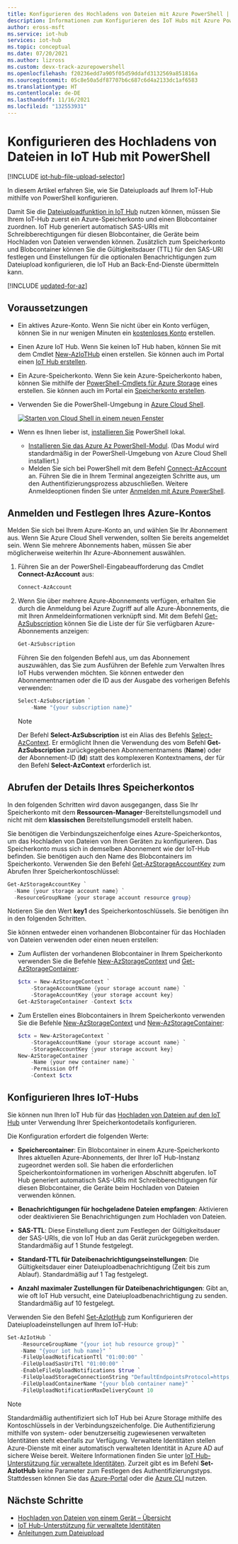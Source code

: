```yaml
---
title: Konfigurieren des Hochladens von Dateien mit Azure PowerShell | Microsoft-Dokumentation
description: Informationen zum Konfigurieren des IoT Hubs mit Azure PowerShell-Cmdlets zum Aktivieren des Hochladens von Dateien von verbundenen Geräten. Enthält Informationen zum Konfigurieren des Azure-Zielspeicherkontos.
author: eross-msft
ms.service: iot-hub
services: iot-hub
ms.topic: conceptual
ms.date: 07/20/2021
ms.author: lizross
ms.custom: devx-track-azurepowershell
ms.openlocfilehash: f20236edd7a905f05d59ddafd3132569a851816a
ms.sourcegitcommit: 05c8e50a5df87707b6c687c6d4a2133dc1af6583
ms.translationtype: HT
ms.contentlocale: de-DE
ms.lasthandoff: 11/16/2021
ms.locfileid: "132553931"
---
```

# <a name="configure-iot-hub-file-uploads-using-powershell"></a>Konfigurieren des Hochladens von Dateien in IoT Hub mit PowerShell

[!INCLUDE [iot-hub-file-upload-selector](../../includes/iot-hub-file-upload-selector.md)]

In diesem Artikel erfahren Sie, wie Sie Dateiuploads auf Ihrem IoT-Hub mithilfe von PowerShell konfigurieren. 

Damit Sie die [Dateiuploadfunktion in IoT Hub](iot-hub-devguide-file-upload.md) nutzen können, müssen Sie Ihrem IoT-Hub zuerst ein Azure-Speicherkonto und einen Blobcontainer zuordnen. IoT Hub generiert automatisch SAS-URIs mit Schreibberechtigungen für diesen Blobcontainer, die Geräte beim Hochladen von Dateien verwenden können. Zusätzlich zum Speicherkonto und Blobcontainer können Sie die Gültigkeitsdauer (TTL) für den SAS-URI festlegen und Einstellungen für die optionalen Benachrichtigungen zum Dateiupload konfigurieren, die IoT Hub an Back-End-Dienste übermitteln kann.

[!INCLUDE [updated-for-az](../../includes/updated-for-az.md)]

## <a name="prerequisites"></a>Voraussetzungen

* Ein aktives Azure-Konto. Wenn Sie nicht über ein Konto verfügen, können Sie in nur wenigen Minuten ein [kostenloses Konto](https://azure.microsoft.com/pricing/free-trial/) erstellen.

* Einen Azure IoT Hub. Wenn Sie keinen IoT Hub haben, können Sie mit dem Cmdlet [New-AzIoTHub](/powershell/module/az.iothub/new-aziothub) einen erstellen. Sie können auch im Portal einen [IoT Hub erstellen](iot-hub-create-through-portal.md).

* Ein Azure-Speicherkonto. Wenn Sie kein Azure-Speicherkonto haben, können Sie mithilfe der [PowerShell-Cmdlets für Azure Storage](/powershell/module/az.storage/) eines erstellen. Sie können auch im Portal ein [Speicherkonto erstellen](../storage/common/storage-account-create.md).

* Verwenden Sie die PowerShell-Umgebung in [Azure Cloud Shell](../cloud-shell/quickstart-powershell.md).

   [![Starten von Cloud Shell in einem neuen Fenster](./media/iot-hub-configure-file-upload-powershell/hdi-launch-cloud-shell.png)](https://shell.azure.com)

* Wenn es Ihnen lieber ist, [installieren Sie](/powershell/scripting/install/installing-powershell) PowerShell lokal.

  * [Installieren Sie das Azure Az PowerShell-Modul](/powershell/azure/install-az-ps). (Das Modul wird standardmäßig in der PowerShell-Umgebung von Azure Cloud Shell installiert.) 
  * Melden Sie sich bei PowerShell mit dem Befehl [Connect-AzAccount](/powershell/module/az.accounts/connect-azaccount) an.  Führen Sie die in Ihrem Terminal angezeigten Schritte aus, um den Authentifizierungsprozess abzuschließen.  Weitere Anmeldeoptionen finden Sie unter [Anmelden mit Azure PowerShell](/powershell/azure/authenticate-azureps).


## <a name="sign-in-and-set-your-azure-account"></a>Anmelden und Festlegen Ihres Azure-Kontos

Melden Sie sich bei Ihrem Azure-Konto an, und wählen Sie Ihr Abonnement aus. Wenn Sie Azure Cloud Shell verwenden, sollten Sie bereits angemeldet sein. Wenn Sie mehrere Abonnements haben, müssen Sie aber möglicherweise weiterhin Ihr Azure-Abonnement auswählen.

1. Führen Sie an der PowerShell-Eingabeaufforderung das Cmdlet **Connect-AzAccount** aus:

    ```powershell
    Connect-AzAccount
    ```

2. Wenn Sie über mehrere Azure-Abonnements verfügen, erhalten Sie durch die Anmeldung bei Azure Zugriff auf alle Azure-Abonnements, die mit Ihren Anmeldeinformationen verknüpft sind. Mit dem Befehl [Get-AzSubscription](/powershell/module/az.accounts/get-azsubscription) können Sie die Liste der für Sie verfügbaren Azure-Abonnements anzeigen:

    ```powershell
    Get-AzSubscription
    ```

    Führen Sie den folgenden Befehl aus, um das Abonnement auszuwählen, das Sie zum Ausführen der Befehle zum Verwalten Ihres IoT Hubs verwenden möchten. Sie können entweder den Abonnementnamen oder die ID aus der Ausgabe des vorherigen Befehls verwenden:

    ```powershell
    Select-AzSubscription `
        -Name "{your subscription name}"
    ```

    > [!NOTE]
    > Der Befehl **Select-AzSubscription** ist ein Alias des Befehls [Select-AzContext](/powershell/module/az.accounts/select-azcontext). Er ermöglicht Ihnen die Verwendung des vom Befehl **Get-AzSubscription** zurückgegebenen Abonnementnamens (**Name**) oder der Abonnement-ID (**Id**) statt des komplexeren Kontextnamens, der für den Befehl **Select-AzContext** erforderlich ist.

## <a name="retrieve-your-storage-account-details"></a>Abrufen der Details Ihres Speicherkontos

In den folgenden Schritten wird davon ausgegangen, dass Sie Ihr Speicherkonto mit dem **Ressourcen-Manager**-Bereitstellungsmodell und nicht mit dem **klassischen** Bereitstellungsmodell erstellt haben.

Sie benötigen die Verbindungszeichenfolge eines Azure-Speicherkontos, um das Hochladen von Dateien von Ihren Geräten zu konfigurieren. Das Speicherkonto muss sich in demselben Abonnement wie der IoT-Hub befinden. Sie benötigen auch den Name des Blobcontainers im Speicherkonto. Verwenden Sie den Befehl [Get-AzStorageAccountKey](/powershell/module/az.storage/get-azstorageaccountkey) zum Abrufen Ihrer Speicherkontoschlüssel:

```powershell
Get-AzStorageAccountKey `
  -Name {your storage account name} `
  -ResourceGroupName {your storage account resource group}
```

Notieren Sie den Wert **key1** des Speicherkontoschlüssels. Sie benötigen ihn in den folgenden Schritten.

Sie können entweder einen vorhandenen Blobcontainer für das Hochladen von Dateien verwenden oder einen neuen erstellen:

* Zum Auflisten der vorhandenen Blobcontainer in Ihrem Speicherkonto verwenden Sie die Befehle [New-AzStorageContext](/powershell/module/az.storage/new-azstoragecontext) und [Get-AzStorageContainer](/powershell/module/az.storage/get-azstoragecontainer):

    ```powershell
    $ctx = New-AzStorageContext `
        -StorageAccountName {your storage account name} `
        -StorageAccountKey {your storage account key}
    Get-AzStorageContainer -Context $ctx
    ```

* Zum Erstellen eines Blobcontainers in Ihrem Speicherkonto verwenden Sie die Befehle [New-AzStorageContext](/powershell/module/az.storage/new-azstoragecontext) und [New-AzStorageContainer](/powershell/module/az.storage/new-azstoragecontainer):

    ```powershell
    $ctx = New-AzStorageContext `
        -StorageAccountName {your storage account name} `
        -StorageAccountKey {your storage account key}
    New-AzStorageContainer `
        -Name {your new container name} `
        -Permission Off `
        -Context $ctx
    ```

## <a name="configure-your-iot-hub"></a>Konfigurieren Ihres IoT-Hubs

Sie können nun Ihren IoT Hub für das [Hochladen von Dateien auf den IoT Hub](iot-hub-devguide-file-upload.md) unter Verwendung Ihrer Speicherkontodetails konfigurieren.

Die Konfiguration erfordert die folgenden Werte:

* **Speichercontainer**: Ein Blobcontainer in einem Azure-Speicherkonto Ihres aktuellen Azure-Abonnements, der Ihrer IoT Hub-Instanz zugeordnet werden soll. Sie haben die erforderlichen Speicherkontoinformationen im vorherigen Abschnitt abgerufen. IoT Hub generiert automatisch SAS-URIs mit Schreibberechtigungen für diesen Blobcontainer, die Geräte beim Hochladen von Dateien verwenden können.

* **Benachrichtigungen für hochgeladene Dateien empfangen**: Aktivieren oder deaktivieren Sie Benachrichtigungen zum Hochladen von Dateien.

* **SAS-TTL**: Diese Einstellung dient zum Festlegen der Gültigkeitsdauer der SAS-URIs, die von IoT Hub an das Gerät zurückgegeben werden. Standardmäßig auf 1 Stunde festgelegt.

* **Standard-TTL für Dateibenachrichtigungseinstellungen**: Die Gültigkeitsdauer einer Dateiuploadbenachrichtigung (Zeit bis zum Ablauf). Standardmäßig auf 1 Tag festgelegt.

* **Anzahl maximaler Zustellungen für Dateibenachrichtigungen**: Gibt an, wie oft IoT Hub versucht, eine Dateiuploadbenachrichtigung zu senden. Standardmäßig auf 10 festgelegt.

Verwenden Sie den Befehl [Set-AzIotHub](/powershell/module/az.iothub/set-aziothub) zum Konfigurieren der Dateiuploadeinstellungen auf Ihrem IoT-Hub:

```powershell
Set-AzIotHub `
    -ResourceGroupName "{your iot hub resource group}" `
    -Name "{your iot hub name}" `
    -FileUploadNotificationTtl "01:00:00" `
    -FileUploadSasUriTtl "01:00:00" `
    -EnableFileUploadNotifications $true `
    -FileUploadStorageConnectionString "DefaultEndpointsProtocol=https;AccountName={your storage account name};AccountKey={your storage account key};EndpointSuffix=core.windows.net" `
    -FileUploadContainerName "{your blob container name}" `
    -FileUploadNotificationMaxDeliveryCount 10
```

> [!NOTE]
> Standardmäßig authentifiziert sich IoT Hub bei Azure Storage mithilfe des Kontoschlüssels in der Verbindungszeichenfolge. Die Authentifizierung mithilfe von system- oder benutzerseitig zugewiesenen verwalteten Identitäten steht ebenfalls zur Verfügung. Verwaltete Identitäten stellen Azure-Dienste mit einer automatisch verwalteten Identität in Azure AD auf sichere Weise bereit. Weitere Informationen finden Sie unter [IoT Hub-Unterstützung für verwaltete Identitäten](./iot-hub-managed-identity.md). Zurzeit gibt es im Befehl **Set-AzIotHub** keine Parameter zum Festlegen des Authentifizierungstyps. Stattdessen können Sie das [Azure-Portal](./iot-hub-configure-file-upload.md) oder die [Azure CLI](./iot-hub-configure-file-upload-cli.md) nutzen. 

## <a name="next-steps"></a>Nächste Schritte

* [Hochladen von Dateien von einem Gerät – Übersicht](iot-hub-devguide-file-upload.md)
* [IoT Hub-Unterstützung für verwaltete Identitäten](./iot-hub-managed-identity.md)
* [Anleitungen zum Dateiupload](./iot-hub-csharp-csharp-file-upload.md)